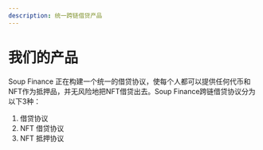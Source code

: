 ```yaml
---
description: 统一跨链借贷产品
---
```


# 我们的产品

Soup Finance 正在构建一个统一的借贷协议，使每个人都可以提供任何代币和NFT作为抵押品，并无风险地把NFT借贷出去。Soup Finance跨链借贷协议分为以下3种：

1. 借贷协议
2. NFT 借贷协议
3. NFT 抵押协议
